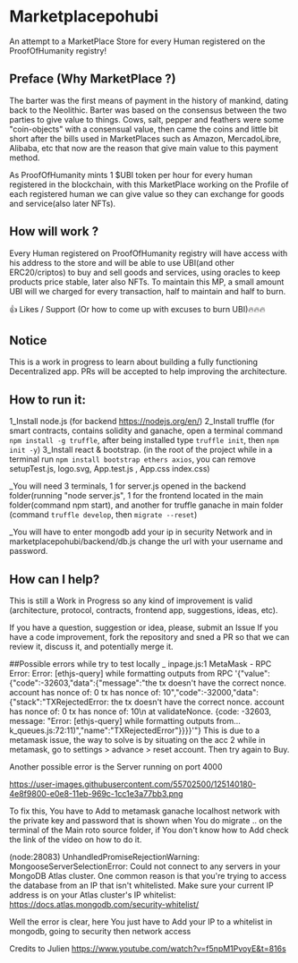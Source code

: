 # Marketplacepohubi
 

An attempt to a MarketPlace Store for every Human registered on the ProofOfHumanity registry!

## Preface (Why MarketPlace ?) 

The barter was the first means of payment in the history of mankind, dating back to the Neolithic. Barter was based on the consensus between the two parties to give value
to things. Cows, salt, pepper and feathers were some "coin-objects" with a consensual value, then came the coins and little bit short after the bills used in MarketPlaces 
such as Amazon, MercadoLibre, Alibaba, etc that now are the reason that give main value to this payment method.

As ProofOfHumanity mints 1 $UBI token per hour for every human registered in the blockchain, with this MarketPlace working on the Profile of each registered human we can give 
value so they can exchange for goods and service(also later NFTs).

## How will work ? 

Every Human registered on ProofOfHumanity registry will have access with his address to the store and will be able to use UBI(and other ERC20/criptos) to buy and sell goods and services, using oracles to keep products price stable, later also NFTs. To maintain this MP, a small amount UBI will we charged for every transaction, half to maintain and half to burn. 

👍 Likes / Support (Or how to come up with excuses to burn UBI)🔥🔥🔥

## Notice 
This is a work in progress to learn about building a fully functioning Decentralized app. PRs will be accepted to help improving the architecture.

## How to run it: 
1_Install node.js (for backend https://nodejs.org/en/)
2_Install truffle (for smart contracts, contains solidity and ganache, open a terminal command `npm install -g truffle`, after being installed type `truffle init`, then `npm init -y`)
3_Install react & bootstrap. (in the root of the project while in a terminal run `npm install bootstrap ethers axios`, you can remove setupTest.js, logo.svg, App.test.js , App.css
index.css) 

_You will need 3 terminals, 1 for server.js opened in the backend folder(running "node server.js", 1 for the frontend located in the main folder(command npm start), and another for truffle ganache in main folder (command `truffle develop`, then `migrate --reset`) 

_You will have to enter mongodb add your ip in security Network and in marketplacepohubi/backend/db.js change the url with your username and password.

## How can I help?
This is still a Work in Progress so any kind of improvement is valid (architecture, protocol, contracts, frontend app, suggestions, ideas, etc).

If you have a question, suggestion or idea, please, submit an Issue
If you have a code improvement, fork the repository and sned a PR so that we can review it, discuss it, and potentially merge it.

##Possible errors while try to test locally
_ inpage.js:1 MetaMask - RPC Error: Error: [ethjs-query] while formatting outputs from RPC '{"value":{"code":-32603,"data":{"message":"the tx doesn't have the correct nonce. account has nonce of: 0 tx has nonce of: 10","code":-32000,"data":{"stack":"TXRejectedError: the tx doesn't have the correct nonce. account has nonce of: 0 tx has nonce of: 10\n    at validateNonce. 
{code: -32603, message: "Error: [ethjs-query] while formatting outputs from…k_queues.js:72:11)\",\"name\":\"TXRejectedError\"}}}}'"}
This is due to a metamask issue, the way to solve is by situating on the acc 2 while in metamask, go to settings > advance > reset account. Then try again to Buy.

Another possible error is the Server running on port 4000

https://user-images.githubusercontent.com/55702500/125140180-4e8f9800-e0e8-11eb-969c-1cc1e3a77bb3.png

To fix this, You have to Add to metamask ganache localhost network with the private key and password that is shown when You do migrate .. on the terminal of the Main roto source folder, if You don't know how to Add check the link of the vídeo on how to do it.


(node:28083) UnhandledPromiseRejectionWarning: MongooseServerSelectionError: Could not connect to any servers in your MongoDB Atlas cluster. One common reason is that you're trying to access the database from an IP that isn't whitelisted. Make sure your current IP address is on your Atlas cluster's IP whitelist: https://docs.atlas.mongodb.com/security-whitelist/

Well the error is clear, here You just have to Add your IP to a whitelist in mongodb, going to security then network access

Credits to Julien
https://www.youtube.com/watch?v=f5npM1PvoyE&t=816s



